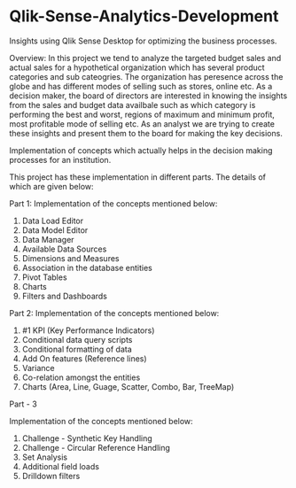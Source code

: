 # Qlik-Sense-Analytics-Development
Insights using Qlik Sense Desktop for optimizing the business processes.

Overview: In this project we tend to analyze the targeted budget sales and actual sales for a hypothetical organization which has several product categories and sub cateogries. 
The organization has peresence across the globe and has different modes of selling such as stores, online etc. As a decision maker, the board of directors are
interested in knowing the insights from the sales and budget data availbale such as which category is performing the best and worst, regions of maximum and minimum profit,
most profitable mode of selling etc. As an analyst we are trying to create these insights and present them to the board for making the key decisions. 


Implementation of concepts which actually helps in the decision making processes for an institution.

This project has these implementation in different parts. The details of which are given below:

Part 1:
Implementation of the concepts mentioned below:
1. Data Load Editor 
2. Data Model Editor
3. Data Manager
4. Available Data Sources
5. Dimensions and Measures
6. Association in the database entities
7. Pivot Tables
8. Charts
9. Filters and Dashboards

Part 2:
Implementation of the concepts mentioned below:
1. #1 KPI (Key Performance Indicators)
2. Conditional data query scripts
3. Conditional formatting of data
4. Add On features (Reference lines)
5. Variance 
6. Co-relation amongst the entities
7. Charts  (Area, Line, Guage, Scatter, Combo, Bar, TreeMap)

Part - 3

Implementation of the concepts mentioned below:

1. Challenge - Synthetic Key Handling
2. Challenge - Circular Reference Handling
3. Set Analysis 
4. Additional field loads
5. Drilldown filters
